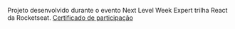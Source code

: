 Projeto desenvolvido durante o evento Next Level Week Expert trilha React da Rocketseat.
[Certificado de participação](https://app.rocketseat.com.br/certificates/1eb1986b-d13c-44ab-89b4-449386208c95)
